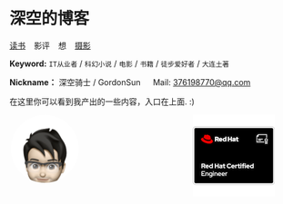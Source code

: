# 深空的博客

[读书](https://github.com/sc13sees/gordonsunblog/issues/1) &ensp; 影评 &ensp;  想 &ensp; [摄影](https://github.com/sc13sees/gordonsunblog/issues/3)


 
 **Keyword:**  `IT从业者` / `科幻小说` / `电影` / `书籍` / `徒步爱好者` / `大连土著`

 **Nickname：** 深空骑士 / GordonSun   &emsp;   Mail: <376198770@qq.com>

在这里你可以看到我产出的一些内容，入口在上面.  :)






<html>

<head>

<meta charset="utf-8" />
<style type="text/css">
#div1{
margin-left:2px;

}
#div2{
margin-left:200px;
}
</style>
</head>
<body>

<div id="div1" style="width:120px; height:120px;  border-radius:80%; overflow:hidden; float:left;">

<img src="https://raw.githubusercontent.com/sc13sees/gordonsunblog/main/IMG_0057.jpg" alt="头像" />

</div>

<div id="div2" style="width:150px; height:120px; float:left;">

<img src="https://raw.githubusercontent.com/sc13sees/gordonsunblog/main/red-hat-certified-engineer-rhce.png" alt="证书" />

</div>
</body>



</html>
